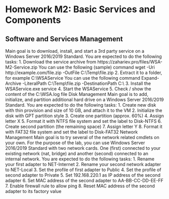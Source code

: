 <h1>Homework M2: Basic Services and Components</h1>
<h2>Software and Services Management</h2>
Main goal is to download, install, and start a 3rd party service on a Windows Server 2016/2019 Standard.
You are expected to do the following tasks:
1. Download the service archive from https://zahariev.pro/files/WSA-M2-Service.zip
You can use the following (sample) command wget -Uri http://example.com/file.zip -OutFile
C:\Temp\file.zip
2. Extract it to a folder, for example C:\WSAService
You can use the following command Expand-Archive -LiteralPath C:\Temp\file.zip -DestinationPath C:\
3. Install the WSAService.exe service
4. Start the WSAService
5. Check / show the content of the C:\WSA.log file
Disk Management
Main goal is to add, initialize, and partition additional hard drive on a Windows Server 2016/2019 Standard.
You are expected to do the following tasks:
1. Create new disk with thin provision and size of 10 GB, and attach it to the VM
2. Initialize the disk with GPT partition style
3. Create one partition (approx. 60%)
4. Assign letter X
5. Format it with NTFS file system and set the label to Disk-NTFS
6. Create second partition (the remaining space)
7. Assign letter Y
8. Format it with FAT32 file system and set the label to Disk-FAT32
Network Management
Main goal is to try several of the network related cmdlets on your own. For the purpose of the lab, you can use
Windows Server 2016/2019 Standard with two network cards. One (first) connected to your existing network (nat,
bridge) and another (second) connected to an internal network.
You are expected to do the following tasks:
1. Rename your first adapter to NET-Internet
2. Rename your second network adapter to NET-Local
3. Set the profile of first adapter to Public
4. Set the profile of second adapter to Private
5. Set 192.168.220.1 as IP address of the second adapter
6. Set MAC address of the second adapter to AA-BB-CC-DD-EE-FF
7. Enable firewall rule to allow ping
8. Reset MAC address of the second adapter to its factory value
